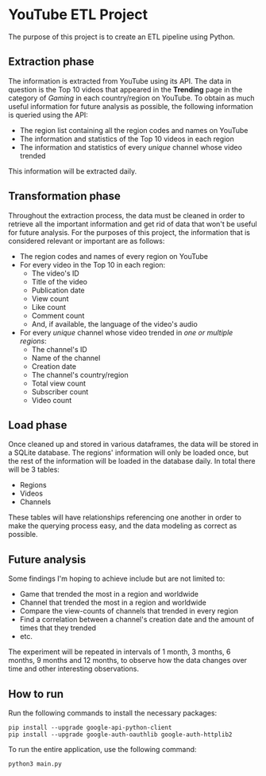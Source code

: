 # YouTube ETL Project

The purpose of this project is to create an ETL pipeline using Python.

## Extraction phase
The information is extracted from YouTube using its API. The data in question is the Top 10 videos that appeared in the **Trending** page in the category of _Gaming_ in each country/region on YouTube. To obtain as much useful information for future analysis as possible, the following information is queried using the API:

- The region list containing all the region codes and names on YouTube
- The information and statistics of the Top 10 videos in each region
- The information and statistics of every _unique_ channel whose video trended

This information will be extracted daily.

## Transformation phase
Throughout the extraction process, the data must be cleaned in order to retrieve all the important information and get rid of data that won't be useful for future analysis.
For the purposes of this project, the information that is considered relevant or important are as follows:

- The region codes and names of every region on YouTube
- For every video in the Top 10 in each region:
  - The video's ID 
  - Title of the video 
  - Publication date
  - View count
  - Like count
  - Comment count
  - And, if available, the language of the video's audio
- For every _unique_ channel whose video trended in _one or multiple regions_:
  - The channel's ID
  - Name of the channel
  - Creation date
  - The channel's country/region
  - Total view count
  - Subscriber count
  - Video count

## Load phase
Once cleaned up and stored in various dataframes, the data will be stored in a SQLite database. The regions' information will only be loaded once, but the rest of the information will be loaded in the database daily.
In total there will be 3 tables:
- Regions
- Videos
- Channels

These tables will have relationships referencing one another in order to make the querying process easy, and the data modeling as correct as possible.

## Future analysis
Some findings I'm hoping to achieve include but are not limited to:
- Game that trended the most in a region and worldwide
- Channel that trended the most in a region and worldwide
- Compare the view-counts of channels that trended in every region
- Find a correlation between a channel's creation date and the amount of times that they trended
- etc.

The experiment will be repeated in intervals of 1 month, 3 months, 6 months, 9 months and 12 months, to observe how the data changes over time and other interesting observations.

## How to run
Run the following commands to install the necessary packages:

```shell
pip install --upgrade google-api-python-client
pip install --upgrade google-auth-oauthlib google-auth-httplib2
```

To run the entire application, use the following command:

```shell
python3 main.py
```
